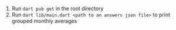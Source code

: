 1. Run `dart pub get` in the root directory
2. Run `dart lib/main.dart <path to an answers json file>` to print grouped monthly averages